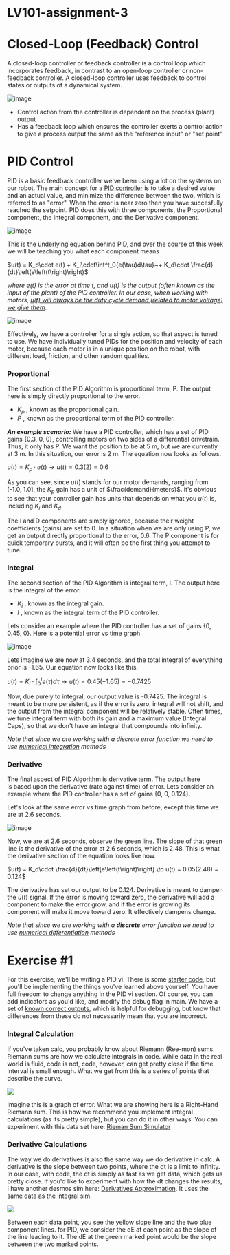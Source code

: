 # LV101-assignment-3
# Closed-Loop (Feedback) Control
A closed-loop controller or feedback controller is a control loop which incorporates feedback, in contrast to an open-loop controller or non-feedback controller. A closed-loop controller uses feedback to control states or outputs of a dynamical system.

![image](https://github.com/C-K-Robotics/LV101-assignment-3/assets/68310078/cd518726-2971-45b9-a0cb-664c88842258)
- Control action from the controller is dependent on the process (plant) output
- Has a feedback loop which ensures the controller exerts a control action to give a process output the same as the "reference input" or "set point”
# PID Control
PID is a basic feedback controller we've been using a lot on the systems on our robot.
The main concept for a [PID controller](https://en.wikipedia.org/wiki/Proportional–integral–derivative_controller) is to take a desired value and an actual value, and minimize the difference between the two, which is referred to as "error". When the error is near zero then you have succesfully reached the setpoint. PID does this with three components, the Proportional component, the Integral component, and the Derivative component.

![image](https://github.com/C-K-Robotics/LV101-assignment-3/assets/68310078/38ec88d0-dfce-43ce-bbca-0b52c5a2d017)

This is the underlying equation behind PID, and over the course of this week we will be teaching you what each component means

$u(t) = K_p\cdot e(t) + K_i\cdot\int^t_0{e(\tau)d\tau}~+ K_d\cdot \frac{d}{dt}\left(e\left(t\right)\right)$

*where e(t) is the error at time t, and u(t) is the output (often known as the input of the plant) of the PID controller. In our case, when working with motors, <ins>u(t) will always be the duty cycle demand (related to motor voltage) we give them</ins>*.

![image](https://github.com/C-K-Robotics/LV101-assignment-3/assets/68310078/ecd2bab4-8eeb-440b-81d8-59ba0a7fd5c0)

Effectively, we have a controller for a single action, so that aspect is tuned to use. We have individually tuned PIDs for the position and velocity of each motor, because each motor is in a unique position on the robot, with different load, friction, and other random qualities.

### Proportional

The first section of the PID Algorithm is proportional term, P. The output here is simply directly proportional to the error.
- $K_p$ , known as the proportional gain.
- $P$ , known as the proportional term of the PID controller.

**_An example scenario:_** We have a PID controller, which has a set of PID gains {0.3, 0, 0}, controlling motors on two sides of a differential drivetrain. Thus, it only has P. We want the position to be at 5 m, but we are currently at 3 m. In this situation, our error is 2 m. The equation now looks as follows.

$u(t) = K_p\cdot e(t)\to u(t) = 0.3(2) = 0.6$

As you can see, since $u(t)$ stands for our motor demands, ranging from [-1.0, 1.0], the $K_p$ gain has a unit of $\frac{demand}{meters}$. it's obvious to see that your controller gain has units that depends on what you $u(t)$ is, including $K_i$ and $K_d$.

The I and D components are simply ignored, because their weight coefficients (gains) are set to 0. In a situation when we are only using P, we get an output directly proportional to the error, 0.6.
The P component is for quick temporary bursts, and it will often be the first thing you attempt to tune.

### Integral

The second section of the PID Algorithm is integral term, I. The output here is the integral of the error.
- $K_i$ , known as the integral gain.
- $I$ , known as the integral term of the PID controller.

Lets consider an example where the PID controller has a set of gains {0, 0.45, 0}. Here is a potential error vs time graph

![image](https://github.com/C-K-Robotics/LV101-assignment-3/assets/68310078/1dc29fa8-d2e7-44d9-887e-e90bf7828b92)

Lets imagine we are now at 3.4 seconds, and the total integral of everything prior is -1.65. Our equation now looks like this.

$u(t) = K_i\cdot\int^t_0{e(\tau)d\tau} \to u(t) = 0.45(-1.65) = -0.7425$

Now, due purely to integral, our output value is -0.7425.
The integral is meant to be more persistent, as if the error is zero, integral will not shift, and the output from the integral component will be relatively stable. Often times, we tune integral term with both its gain and a maximum value (Integral Caps), so that we don't have an integral that compounds into infinity.

_Note that since we are working with a *discrete* error function we need to use [numerical integration](https://en.wikipedia.org/wiki/Numerical_integration) methods_

### Derivative

The final aspect of PID Algorithm is derivative term. The output here is based upon the derivative (rate against time) of error. Lets consider an example where the PID controller has a set of gains {0, 0, 0.124}.

Let's look at the same error vs time graph from before, except this time we are at 2.6 seconds.

![image](https://github.com/C-K-Robotics/LV101-assignment-3/assets/68310078/615a747e-fca8-45cc-a962-afec7a720f13)

Now, we are at 2.6 seconds, observe the green line. The slope of that green line is the derivative of the error at 2.6 seconds, which is 2.48. This is what the derivative section of the equation looks like now.

$u(t) = K_d\cdot \frac{d}{dt}\left[e\left(t\right)\right] \to u(t) = 0.05(2.48) = 0.124$

The derivative has set our output to be 0.124. Derivative is meant to dampen the $u(t)$ signal. If the error is moving toward zero, the derivative will add a component to make the error grow, and if the error is growing its component will make it move toward zero. It effectively dampens change.

_Note that since we are working with a **discrete** error function we need to use [numerical differentiation](https://en.wikipedia.org/wiki/Numerical_differentiation) methods_

# Exercise #1

For this exercise, we'll be writing a PID vi. There is some [starter code](), but you'll be implementing the things you've learned above yourself. You have full freedom to change anything in the PID vi section. Of course, you can add indicators as you'd like, and modify the debug flag in main. We have a set of [known correct outputs](pidCorrectOutputs.md), which is helpful for debugging, but know that differences from these do not necessarily mean that you are incorrect. 

### Integral Calculation

If you've taken calc, you probably know about Riemann (Ree-mon) sums. Riemann sums are how we calculate integrals in code. While data in the real world is fluid, code is not, code, however, can get pretty close if the time interval is small enough. What we get from this is a series of points that describe the curve.

![](assets/week3_3.png)

Imagine this is a graph of error. What we are showing here is a Right-Hand Riemann sum. This is how we recommend you implement integral calculations (as its pretty simple), but you can do it in other ways. You can experiment with this data set here: [Rieman Sum Simulator](https://www.desmos.com/calculator/kye17rgo1b)

### Derivative Calculations

The way we do derivatives is also the same way we do derivative in calc. A derivative is the slope between two points, where the dt is a limit to infinity. In our case, with code, the dt is simply as fast as we get data, which gets us pretty close. If you'd like to experiment with how the dt changes the results, I have another desmos sim here: [Derivatives Approximation](https://www.desmos.com/calculator/yhwf0jrps8). It uses the same data as the integral sim.

![](assets/week3_4.png)

Between each data point, you see the yellow slope line and the two blue component lines. for PID, we consider the dE at each point as the slope of the line leading to it. The dE at the green marked point would be the slope between the two marked points.
